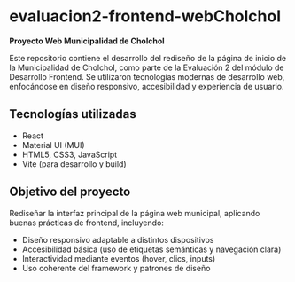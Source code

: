 # evaluacion2-frontend-webCholchol
**Proyecto Web Municipalidad de Cholchol**

Este repositorio contiene el desarrollo del rediseño de la página de inicio de la Municipalidad de Cholchol, como parte de la Evaluación 2 del módulo de Desarrollo Frontend. Se utilizaron tecnologías modernas de desarrollo web, enfocándose en diseño responsivo, accesibilidad y experiencia de usuario.

## Tecnologías utilizadas

- React
- Material UI (MUI)
- HTML5, CSS3, JavaScript
- Vite (para desarrollo y build)

## Objetivo del proyecto

Rediseñar la interfaz principal de la página web municipal, aplicando buenas prácticas de frontend, incluyendo:
- Diseño responsivo adaptable a distintos dispositivos
- Accesibilidad básica (uso de etiquetas semánticas y navegación clara)
- Interactividad mediante eventos (hover, clics, inputs)
- Uso coherente del framework y patrones de diseño